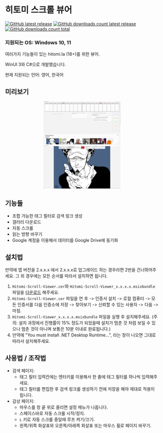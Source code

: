 # 히토미 스크롤 뷰어
[![GitHub latest release](https://img.shields.io/github/release/kaismic/Hitomi-Scroll-Viewer.svg?logo=github)](https://github.com/kaismic/Hitomi-Scroll-Viewer/releases/latest)
[![GitHub downloads count latest release](https://img.shields.io/github/downloads/kaismic/Hitomi-Scroll-Viewer/latest/total.svg?logo=github)](https://github.com/kaismic/Hitomi-Scroll-Viewer/releases/latest)
[![GitHub downloads count total](https://img.shields.io/github/downloads/kaismic/Hitomi-Scroll-Viewer/total.svg?logo=github)](https://github.com/kaismic/Hitomi-Scroll-Viewer/releases)


### 지원되는 OS: Windows 10, 11

여러가지 기능들이 있는 hitomi.la (18+)를 위한 뷰어.

WinUI 3와 C#으로 개발했습니다.

현재 지원되는 언어: 영어, 한국어

## 미리보기
<div align="center">
    <img src="images/preview1.png" style="width: 50%;">
    <img src="images/preview2.png" style="width: 50%;">
</div>

## 기능들
- 조합 가능한 태그 필터로 검색 링크 생성
- 갤러리 다운로드
- 자동 스크롤
- 읽는 방향 바꾸기
- Google 계정을 이용해서 데이터를 Google Drive에 동기화

## 설치법
만약에 앱 버전을 2.x.x.x 에서 2.x.x.x로 업그레이드 하는 경우라면 2번을 건너뛰어주세요. 그 외 경우에는 모든 순서를 따라서 설치하면 됩니다.
1. `Hitomi-Scroll-Viewer.cer`와 `Hitomi-Scroll-Viewer_x.x.x.x.msixbundle` 파일을 [다운로드](https://github.com/kaismic/Hitomi-Scroll-Viewer/releases/latest) 해주세요.
2. `Hitomi-Scroll-Viewer.cer` 파일을 연 후 -> 인증서 설치 -> 로컬 컴퓨터 -> 모든 인증서를 다음 인증소에 저장 -> 찾아보기 -> 신뢰할 수 있는 사용자 -> 다음 -> 마침.
3. `Hitomi-Scroll-Viewer_x.x.x.x.msixbundle` 파일을 실행 후 설치해주세요. (주의: 설치 과정에서 진행률이 15% 정도가 되었을때 설치가 멈춘 것 처럼 보일 수 있으나 멈춘 것이 아니며 보통은 10분 이내로 완료됩니다.)
4. 만약에 "You must install .NET Desktop Runtime...", 라는 창이 나오면 그대로 따라서 설치해주세요.

## 사용법 / 조작법
- 검색 페이지:
    - 태그 필터 입력칸에는 엔터키를 이용해서 한 줄에 태그 필터를 하나씩 입력해주세요.
    - 태그 필터를 편집한 후 검색 링크를 생성하기 전에 저장을 해야 제대로 적용이 됩니다.
- 감상 페이지:
    - 마우스를 창 끝 위로 올리면 설정 메뉴가 나옵니다.
    - 스페이스바로 자동 스크롤 시작/정지.
    - `L` 키로 자동 스크롤 중일때 루프 켜기/끄기.
    - 왼쪽/위쪽 화살표와 오른쪽/아래쪽 화살표 또는 마우스 휠로 페이지 바꾸기.
